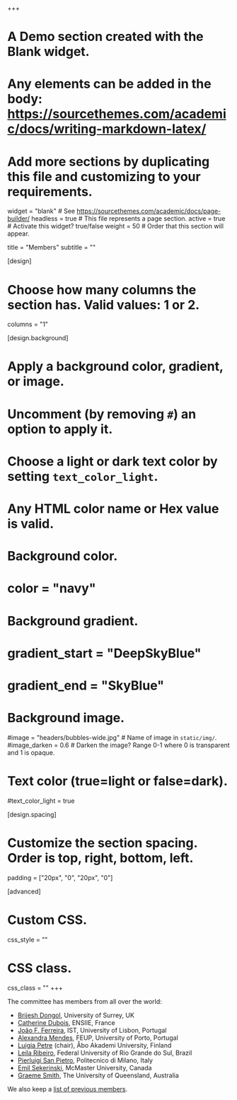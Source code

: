 +++
# A Demo section created with the Blank widget.
# Any elements can be added in the body: https://sourcethemes.com/academic/docs/writing-markdown-latex/
# Add more sections by duplicating this file and customizing to your requirements.

widget = "blank"  # See https://sourcethemes.com/academic/docs/page-builder/
headless = true  # This file represents a page section.
active = true  # Activate this widget? true/false
weight = 50  # Order that this section will appear.

title = "Members"
subtitle = ""

[design]
  # Choose how many columns the section has. Valid values: 1 or 2.
  columns = "1"

[design.background]
  # Apply a background color, gradient, or image.
  #   Uncomment (by removing `#`) an option to apply it.
  #   Choose a light or dark text color by setting `text_color_light`.
  #   Any HTML color name or Hex value is valid.

  # Background color.
  # color = "navy"
  
  # Background gradient.
  # gradient_start = "DeepSkyBlue"
  # gradient_end = "SkyBlue"
  
  # Background image.
  #image = "headers/bubbles-wide.jpg"  # Name of image in `static/img/`.
  #image_darken = 0.6  # Darken the image? Range 0-1 where 0 is transparent and 1 is opaque.

  # Text color (true=light or false=dark).
  #text_color_light = true

[design.spacing]
  # Customize the section spacing. Order is top, right, bottom, left.
  padding = ["20px", "0", "20px", "0"]

[advanced]
 # Custom CSS. 
 css_style = ""
 
 # CSS class.
 css_class = ""
+++

The committee has members from all over the world:

 - [Brijesh Dongol](https://brijeshdongol.github.io), University of Surrey, UK
 - [Catherine Dubois](http://www.ensiie.fr/~dubois), ENSIIE, France
 - [João F. Ferreira](http://joaoff.com), IST, University of Lisbon, Portugal
 - [Alexandra Mendes](http://archimendes.com), FEUP, University of Porto, Portugal
 - [Luigia Petre](http://users.abo.fi/lpetre) (chair), Åbo Akademi University, Finland 
 - [Leila Ribeiro](http://www.inf.ufrgs.br/~leila), Federal University of Rio Grande do Sul, Brazil
 - [Pierluigi San Pietro](https://www.deib.polimi.it/ita/personale/dettagli/355798), Politecnico di Milano, Italy
 - [Emil Sekerinski](http://www.cas.mcmaster.ca/~emil/), McMaster University, Canada
 - [Graeme Smith](http://staff.itee.uq.edu.au/smith), The University of Queensland, Australia

We also keep a [list of previous members](previous-members).
